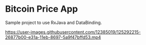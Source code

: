 # Bitcoin Price App

Sample project to use RxJava and DataBinding. 




https://user-images.githubusercontent.com/12385019/125292215-26877b00-e31a-11eb-8697-5a9f47bffd53.mp4


